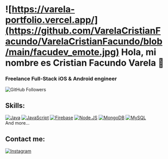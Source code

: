 # ![https://varela-portfolio.vercel.app/](https://github.com/VarelaCristianFacundo/VarelaCristianFacundo/blob/main/facudev_emote.jpg) Hola, mi nombre es Cristian Facundo Varela 👋
### Freelance Full-Stack iOS & Android engineer


![GitHub Followers](https://img.shields.io/github/followers/VarelaCristianFacundo?style=social)

## Skills:
[![Java](https://img.shields.io/badge/Java-007396?style=for-the-badge&logo=java&logoColor=white&labelColor=101010)]()
[![JavaScript](https://img.shields.io/badge/JavaScript-F7DF1E?style=for-the-badge&logo=javascript&logoColor=white&labelColor=101010)]()
[![Firebase](https://img.shields.io/badge/Firebase-FFCA28?style=for-the-badge&logo=firebase&logoColor=white&labelColor=101010)]()
[![Node.JS](https://img.shields.io/badge/Node.JS-339933?style=for-the-badge&logo=node.js&logoColor=white&labelColor=101010)]()
[![MongoDB](https://img.shields.io/badge/MongoDB-47A248?style=for-the-badge&logo=mongodb&logoColor=white&labelColor=101010)]()
[![MySQL](https://img.shields.io/badge/MySQL-4479A1?style=for-the-badge&logo=mysql&logoColor=white&labelColor=101010)]()
</br>
And more...


## Contact me:

[![Instagram](https://img.shields.io/badge/Instagram-@CristianVarela-E4405F?style=for-the-badge&logo=instagram&logoColor=white&labelColor=101010)](https://www.instagram.com/facundovare/)
